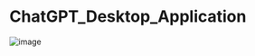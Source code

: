 # ChatGPT_Desktop_Application

![image](https://user-images.githubusercontent.com/77151276/218312829-08bc9cd7-8998-4e1b-8040-b9d21d5cbd3e.png)
